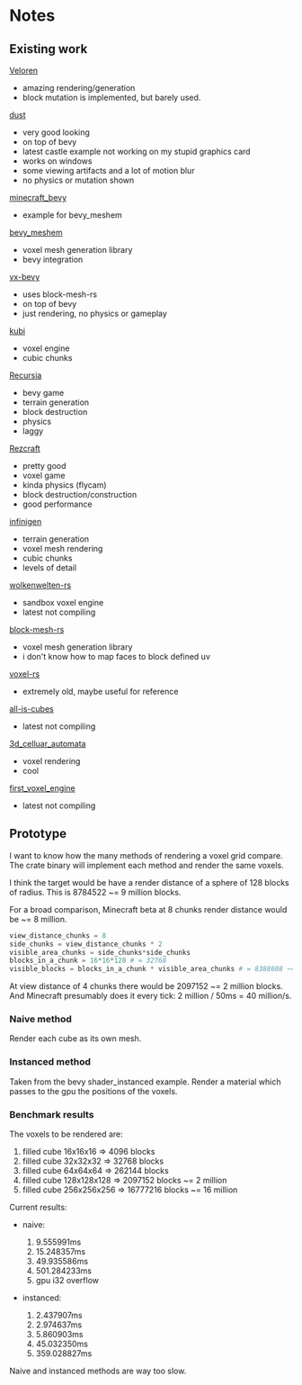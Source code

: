 # Notes

## Existing work

[Veloren](https://github.com/veloren/veloren)
- amazing rendering/generation
- block mutation is implemented, but barely used.

[dust](https://github.com/dust-engine/dust)
- very good looking
- on top of bevy
- latest castle example not working on my stupid graphics card
- works on windows
- some viewing artifacts and a lot of motion blur
- no physics or mutation shown

[minecraft_bevy](https://github.com/Adamkob12/minecraft_bevy)
- example for bevy_meshem

[bevy_meshem](https://github.com/Adamkob12/bevy_meshem)
- voxel mesh generation library
- bevy integration

[vx-bevy](https://github.com/Game4all/vx_bevy)
- uses block-mesh-rs
- on top of bevy
- just rendering, no physics or gameplay

[kubi](https://github.com/griffi-gh/kubi)
- voxel engine
- cubic chunks

[Recursia](https://github.com/jim-works/Recursia)
- bevy game
- terrain generation
- block destruction
- physics
- laggy

[Rezcraft](https://github.com/Shapur1234/Rezcraft)
- pretty good
- voxel game
- kinda physics (flycam)
- block destruction/construction
- good performance

[infinigen](https://github.com/jameshiew/infinigen)
- terrain generation
- voxel mesh rendering
- cubic chunks
- levels of detail

[wolkenwelten-rs](https://github.com/wolkenwelten/wolkenwelten-rs)
- sandbox voxel engine
- latest not compiling

[block-mesh-rs](https://github.com/bonsairobo/block-mesh-rs)
- voxel mesh generation library
- i don't know how to map faces to block defined uv

[voxel-rs](https://github.com/voxel-rs/voxel-rs)
- extremely old, maybe useful for reference

[all-is-cubes](https://github.com/kpreid/all-is-cubes)
- latest not compiling

[3d_celluar_automata](https://github.com/TanTanDev/3d_celluar_automata)
- voxel rendering
- cool

[first_voxel_engine](https://github.com/TanTanDev/first_voxel_engine)
- latest not compiling


## Prototype

I want to know how the many methods of rendering a voxel grid compare.
The crate binary will implement each method and render the same voxels.

I think the target would be have a render distance of a sphere of 128 blocks of radius.
This is 8784522 ~= 9 million blocks.

For a broad comparison, Minecraft beta at 8 chunks render distance would be ~= 8 million.
``` python
view_distance_chunks = 8
side_chunks = view_distance_chunks * 2
visible_area_chunks = side_chunks*side_chunks
blocks_in_a_chunk = 16*16*128 # = 32768
visible_blocks = blocks_in_a_chunk * visible_area_chunks # = 8388608 ~= 8 million
```
At view distance of 4 chunks there would be 2097152 ~= 2 million blocks.
And Minecraft presumably does it every tick: 2 million / 50ms = 40 million/s.

### Naive method

Render each cube as its own mesh.

### Instanced method

Taken from the bevy shader_instanced example.
Render a material which passes to the gpu the positions of the voxels.

### Benchmark results

The voxels to be rendered are:
1. filled cube 16x16x16 => 4096 blocks
2. filled cube 32x32x32 => 32768 blocks
3. filled cube 64x64x64 => 262144 blocks
4. filled cube 128x128x128 => 2097152 blocks ~= 2 million
5. filled cube 256x256x256 => 16777216 blocks ~= 16 million

Current results:
- naive: 
    1. 9.555991ms
    2. 15.248357ms
    3. 49.935586ms
    4. 501.284233ms
    5. gpu i32 overflow

- instanced:
    1. 2.437907ms
    2. 2.974637ms
    3. 5.860903ms
    4. 45.032350ms
    5. 359.028827ms

Naive and instanced methods are way too slow.

